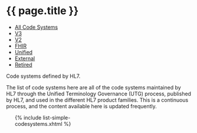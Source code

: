 # {{ page.title }}

<ul class="nav nav-tabs">
  <li class="active"><a href="#">All Code Systems</a></li>
  <li><a href="codesystems-v3.html">V3</a></li>
  <li><a href="codesystems-v2.html">V2</a></li>
  <li><a href="codesystems-fhir.html">FHIR</a></li>
  <li><a href="codesystems-unified.html">Unified</a></li>
  <li><a href="codesystems-external.html">External</a></li>
  <li><a href="codesystems-retired.html">Retired</a></li>
</ul>

Code systems defined by HL7.

The list of code systems here are all of the code systems maintained by HL7 through the Unified Terminology Governance (UTG) process, published by HL7, and used in the different HL7 product families.   This is a continuous process, and the content available here is updated frequently.

<ul style="-moz-column-count: 3; -moz-column-gap: 10px; -webkit-column-count: 3; -webkit-column-gap: 10px; column-count: 3; column-gap: 10px">
{% include list-simple-codesystems.xhtml %}
</ul>
